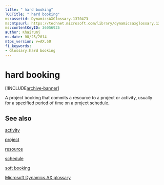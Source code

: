 ```yaml
---
title: " hard booking"
TOCTitle: " hard booking"
ms:assetid: DynamicsAXGlossary.1370473
ms:mtpsurl: https://technet.microsoft.com/library/dynamicsaxglossary.1370473(v=AX.60)
ms:contentKeyID: 36056925
author: Khairunj
ms.date: 08/25/2014
mtps_version: v=AX.60
f1_keywords:
- Glossary.hard booking
---
```


# hard booking


[!INCLUDE[archive-banner](includes/archive-banner.md)]

A project booking that commits a resource to a project or activity, usually for a specified period of time on a project schedule.

## See also

[activity](activity.md)

[project](project.md)

[resource](resource.md)

[schedule](schedule.md)

[soft booking](soft-booking.md)

[Microsoft Dynamics AX glossary](glossary/microsoft-dynamics-ax-glossary.md)

  


